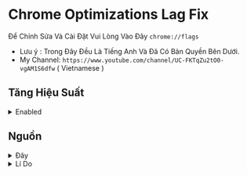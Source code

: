 
# Chrome Optimizations Lag Fix
Để Chỉnh Sửa Và Cài Đặt Vui Lòng Vào Đây `chrome://flags`
* Lưu ý : Trong Đây Đều Là Tiếng Anh Và Đã Có Bản Quyền Bên Dưới.
* My Channel: `https://www.youtube.com/channel/UC-FKTqZu2tO0-vgAM1S6dfw` ( Vietnamese ) 

## Tăng Hiệu Suất

<details><summary>Enabled</summary><p>

* #back-forward-cache - **Enabled force caching all pages (experimntal)**
	* Make sure you are using command line flags
* #enable-parallel-downloading
* #enable-skia-renderer
* #enable-quic
* #enable-throttle-display-none-and-visibility-hidden-cross-origin-iframes
* #enable-vulkan - Disabled, due to causing completely black web pages and making browsers laggy
	* This flag is enabled by default on some/most devices
	* If you don't experience the same problem, keep this flag default
* #enable-webassembly-lazy-compilation
	* This flag is placebo when JITLess mode and Strict Security mode in MS Edge are activated
* #overlay-strategies - **Occluded and unoccluded buffers (single-fullscreen,single-on-top,underlay)**
	* Use this flag for Skylake or newer
* #subframe-shutdown-delay
* #throttle-foreground-timers

**Chức năng này không dành cho mọi thiết bị nhưng nó đáng để trải nghiệm thử**

Forcing them might be a bad idea. Therefore, before using them, please check out the Problems section by typing `chrome://gpu` into the address bar (ignore WebGL errors)
Dịch google: Buộc họ có thể là một ý tưởng tồi. Do đó, trước khi sử dụng chúng, vui lòng kiểm tra phần Sự cố bằng cách nhập `chrome: // gpu` vào thanh địa chỉ (bỏ qua lỗi WebGL)

* #enable-gpu-rasterization
* #enable-zero-copy
* #ignore-gpu-blocklist
* #use-angle
	* According to the flag's description, using the OpenGL driver as the graphics backend may result in higher performance
	* D3D11 is used by default; D3D12 may improve performance if you are using Windows 10 1709 or newer.
          Dịch 
                * Theo mô tả của cờ, việc sử dụng trình điều khiển OpenGL làm chương trình phụ trợ đồ họa có thể dẫn đến hiệu suất cao hơn
                * D3D11 được sử dụng theo mặc định; D3D12 có thể cải thiện hiệu suất nếu bạn đang sử dụng Windows 10 1709 hoặc mới hơn.
</p></details>

## Nguồn

<details><summary>Đây</summary><p>

*  `https://github.com/dreammjow/ChromiumHardening/blob/main/flags/flags.md`
</p></details>

<details><summary>Lí Do</summary><p>

* Lí Do Tui Copy Cái Này Để Test Thử Xem Gifhub như nào tiện tay nghịch tý 
</p></details>
